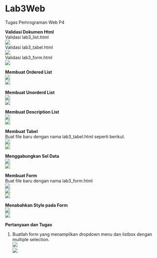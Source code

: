 # Lab3Web
Tugas Pemrograman Web P4

**Validasi Dokumen Html** <br>
Validasi lab3_list.html<br>
 <img src="/validasi_list.png" img><br>
Validasi lab3_tabel.html<br>
 <img src="/validasi_tabel.png" img><br>
Validasi lab3_form.html<br>
<img src="/validasi_form.png" img><br>

**Membuat Ordered List** <br>
 <img src="/Lab3Web(ss)/1.png" img> <br>
 <img src="/Lab3Web(ss)/2.png" img> <br>
 <br>
**Membuat Unorderd List** <br>
 <img src="/Lab3Web(ss)/3.png" img><br>
 <img src="/Lab3Web(ss)/4.png" img><br>
 
**Membuat Description List**<br>
 <img src="/Lab3Web(ss)/5.png" img><br>
 <img src="/Lab3Web(ss)/6.png" img><br>
 
**Membuat Tabel**<br>
 Buat file baru dengan nama lab3_tabel.html seperti berikut. <br>
 <img src="/Lab3Web(ss)/7.png" img><br>
 <img src="/Lab3Web(ss)/8.png" img><br>
 
**Menggabungkan Sel Data**<br>
 <img src="/Lab3Web(ss)/9.png" img><br> 
 <img src="/Lab3Web(ss)/10.png" img><br>
 
**Membuat Form** <br>
Buat file baru dengan nama lab3_form.html <br>
 <img src="/Lab3Web(ss)/11.png" img><br>
 <img src="/Lab3Web(ss)/12.png" img><br>
 <img src="/Lab3Web(ss)/13.png" img><br>
 
**Menabahkan Style pada Form**<br>
 <img src="/Lab3Web(ss)/14.png" img><br>
 <img src="/Lab3Web(ss)/15.png" img><br>

**Pertanyaan dan Tugas** <br>
1. Buatlah form yang menampilkan dropdown menu dan listbox dengan multiple selection.<br>
<img src="/Lab3Web(ss)/16.png" img> <br> 
<img src="/Lab3Web(ss)/17.png" img> <br>
 

